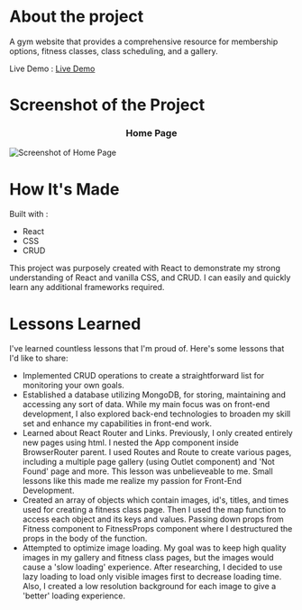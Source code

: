 # About the project

A gym website that provides a comprehensive resource for membership options, fitness classes, class scheduling, and a gallery.

Live Demo : [Live Demo](https://gym-fear-zeta.vercel.app/)

# Screenshot of the Project 

<h3 align="center">Home Page</h3>

![Screenshot of Home Page](https://github.com/richardvu93/gym-fear/blob/main/src/images/screenshot-gym.png)


# How It's Made
Built with : 
* React
* CSS
* CRUD

This project was purposely created with React to demonstrate my strong understanding of React and vanilla CSS, and CRUD. I can easily and quickly learn any additional frameworks required.

# Lessons Learned
I've learned countless lessons that I'm proud of. Here's some lessons that I'd like to share: 

* Implemented CRUD operations to create a straightforward list for monitoring your own goals.
* Established a database utilizing MongoDB, for storing, maintaining and accessing any sort of data. While my main focus was on front-end development, I also explored back-end technologies to broaden my skill set and enhance my capabilities in front-end work.
* Learned about React Router and Links. Previously, I only created entirely new pages using html. I nested the App component inside BrowserRouter parent. I used Routes and Route to create various pages, including a multiple page gallery (using Outlet component) and 'Not Found' page and more. This lesson was unbelieveable to me. Small lessons like this made me realize my passion for Front-End Development. 
* Created an array of objects which contain images, id's, titles, and times used for creating a fitness class page. Then I used the map function to access each object and its keys and values. Passing down props from Fitness component to FitnessProps component where I destructured the props in the body of the function.
* Attempted to optimize image loading. My goal was to keep high quality images in my gallery and fitness class pages, but the images would cause a 'slow loading' experience. After researching, I decided to use lazy loading to load only visible images first to decrease loading time. Also, I created a low resolution background for each image to give a 'better' loading experience.
